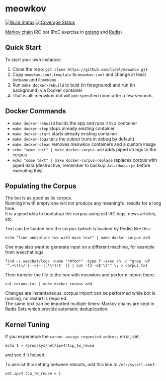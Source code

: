 # meowkov
[![Build Status](https://travis-ci.org/lidel/meowkov.svg)](https://travis-ci.org/lidel/meowkov)
[![Coverage Status](https://coveralls.io/repos/lidel/meowkov/badge.svg?branch=master&service=github)](https://coveralls.io/github/lidel/meowkov?branch=master)

[Markov chain](https://en.wikipedia.org/wiki/Markov_chain) IRC bot (PoC exercise in [golang](http://golang.org/) and [Redis](http://redis.io/))

## Quick Start

To start your own instance:

1. Clone the repo: `git clone https://github.com/lidel/meowkov.git`
2. Copy `meowkov.conf.template` to `meowkov.conf` and change at least `BotName` and `RoomName`
3. Run `make docker-rebuild` to buid (in foreground) and run (in background) via Docker container
4. That is all: meowkov bot will join specified room after a few seconds

## Docker Commands

- `make docker-rebuild` builds the app and runs it in a container
- `make docker-stop` stops already existing container
- `make docker-start` starts already existing container
- `make docker-logs` tails the output (runs in debug by default)
- `make docker-clean` removes meowkov containers and a custom image
- `echo "some text" | make docker-corpus-add` adds piped strings to the corpus
- `echo "some text" | make docker-corpus-replace` replaces corpus with piped data
  (destructive, remember to backup `data/dump.rpd` before executing this)

## Populating the Corpus

The bot is as good as its corpus.    
Running it with empty one will not produce any meaningful results for a long time.    
It is a good idea to bootstrap the corpus using old IRC logs, news articles, etc.

Text can be loaded into the corpus (which is backed by Redis) like this:
```
echo "line one\nline two with more text" | make docker-corpus-add
```

One may also want to generate input on a different machine, for example from weechat logs:

```
find ~/.weechat/logs -name "*#foo*" -type f -exec sh -c "grep -vP '^.+\t(</-|-->|--|.*\*)\t' {} | cut -f3 -d$'\t'" \; > corpus.txt
```
Then transfer the file to the box with meowkov and perform import there:
```
cat corpus.txt | make docker-corpus-add
```

Changes are instantaneous: corpus import can be performed while bot is running, no restart is required.    
The same text can be imported multiple times: Markov chains are kept in Redis Sets which provide automatic deduplication.

## Kernel Tuning

If you experience the `cannot assign requested address` error, set:

```
echo 1 > /proc/sys/net/ipv4/tcp_tw_reuse
```
and see if it helped. 

To persist this setting between reboots, add this line to `/etc/sysctl.conf`:
```
net.ipv4.tcp_tw_reuse = 1
```
